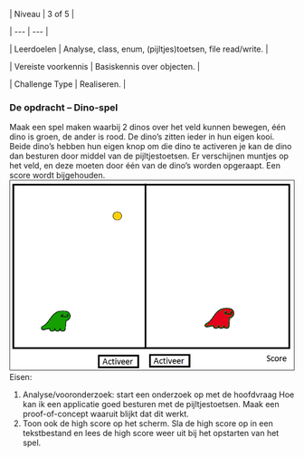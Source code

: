 <a id="cha:challengeDinoGame"></a>
| Niveau | 3 of 5 |

| --- | --- |

| Leerdoelen | Analyse, class, enum, (pijltjes)toetsen, file read/write. |

| Vereiste voorkennis | Basiskennis over objecten. |

| Challenge Type | Realiseren. |



### De opdracht – Dino-spel
Maak een spel maken waarbij 2 dinos over het veld kunnen bewegen, één dino is groen, de ander is rood. De dino’s zitten ieder in hun eigen kooi.
 Beide dino’s hebben hun eigen knop om die dino te activeren je kan de dino dan besturen door middel van de pijltjestoetsen.
Er verschijnen muntjes op het veld, en deze moeten door één van de dino’s worden opgeraapt.  Een score wordt bijgehouden.
![](figures/dinoboard.png "dino")
Eisen:
1. Analyse/vooronderzoek: start een onderzoek op met de hoofdvraag Hoe kan ik een applicatie goed besturen met de pijltjestoetsen. Maak een proof-of-concept waaruit blijkt dat dit werkt.
2. Toon ook de high score op het scherm. Sla de high score op in een tekstbestand en lees de high score weer uit bij het opstarten van het spel.

 
